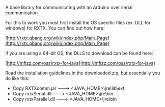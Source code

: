 A base library for communicating with an Arduino over serial communication

For this to work you must first install the OS specific files (ex. DLL for windows) for RXTX.
You can find out how here:

[http://rxtx.qbang.org/wiki/index.php/Main_Page](http://rxtx.qbang.org/wiki/index.php/Main_Page)

If you are using a 64-bit OS, the DLLS to download can be found here:

[http://mfizz.com/oss/rxtx-for-java](http://mfizz.com/oss/rxtx-for-java)


Read the installation guidelines in the downloaded zip, but essentially you do like this:

- Copy RXTXcomm.jar ---> <JAVA_HOME>\jre\lib\ext
- Copy rxtxSerial.dll ---> <JAVA_HOME>\jre\bin
- Copy rxtxParallel.dll ---> <JAVA_HOME>\jre\bin
